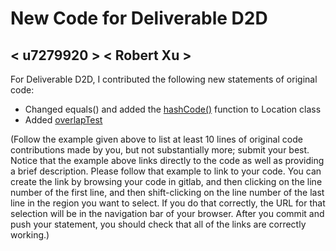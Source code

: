 # New Code for Deliverable D2D

## < u7279920 > < Robert Xu >

For Deliverable D2D, I contributed the following new statements of original code:

- Changed equals() and added the [hashCode()](https://gitlab.cecs.anu.edu.au/u4147512/comp1110-ass2-tue09c/-/blob/master/src/comp1110/ass2/Location.java#L171-186) function to Location class
- Added [overlapTest](https://gitlab.cecs.anu.edu.au/u4147512/comp1110-ass2-tue09c/-/blob/master/tests/comp1110/ass2/OverlapsTest.java)

(Follow the example given above to list at least 10 lines of original code contributions made by you, but not substantially more; submit your best. Notice that the example above links directly to the code as well as providing a brief description.   Please follow that example to link to your code.  You can create the link by browsing your code in gitlab, and then clicking on the line number of the first line, and then shift-clicking on the line number of the last line in the region you want to select.  If you do that correctly, the URL for that selection will be in the navigation bar of your browser.  After you commit and push your statement, you should check that all of the links are correctly working.)
